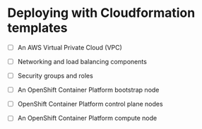 # Deploying with Cloudformation templates


- [ ] An AWS Virtual Private Cloud (VPC)

- [ ] Networking and load balancing components

- [ ] Security groups and roles

- [ ] An OpenShift Container Platform bootstrap node

- [ ] OpenShift Container Platform control plane nodes

- [ ] An OpenShift Container Platform compute node


